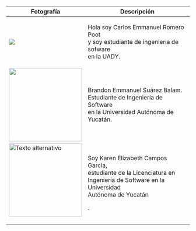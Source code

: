 ﻿
| Fotografía| Descripción |
|--|--|
| <p><img src="https://media.licdn.com/dms/image/D4E03AQFLLHEzEOQKEA/profile-displayphoto-shrink_200_200/0/1695308170237?e=1700697600&v=beta&t=lpqgL8cNYcfRurkZGyWQeNg2FbYvTPiFMiGBF99pqo8"></p>| <p> Hola soy Carlos Emmanuel Romero Poot <br>y soy estudiante de ingenieria de sofware <br>en la UADY.</p>|
|<img src="https://media.licdn.com/dms/image/D4E03AQEwUlqq_TsDXg/profile-displayphoto-shrink_800_800/0/1693428513322?e=1700697600&v=beta&t=EkEV9O9E1-fpAd7MkT7L0zX-VBtRl4QAFxArxQc5YGw" width="200" height="">|<p>Brandon Emmanuel Suárez Balam.<br>Estudiante de Ingeniería de Software </br> en la Universidad Autónoma de Yucatán.</p>|||
| <img src="https://media.licdn.com/dms/image/D4E03AQF91bqFx-LNrg/profile-displayphoto-shrink_200_200/0/1693262431956?e=1700697600&v=beta&t=SuILuR_yEG2UENeaGLbW5LIH9hulRp14zx5GnBRf5U8" alt="Texto alternativo" width="200" height="200"> | <p>Soy Karen Elizabeth Campos García,<br> estudiante de la Licenciatura en <br>Ingeniería de Software  en la Universidad <br>Autónoma de Yucatán</p>.   |
|  |   |
|  |   |
|  |   |


<!--stackedit_data:
eyJoaXN0b3J5IjpbLTIwOTg4NzM5MTYsMjA5MTAyMDc2MywtMT
gyMDQ4ODE4MV19
-->